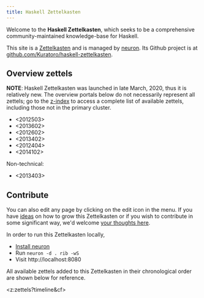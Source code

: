 ```yaml
---
title: Haskell Zettelkasten
---
```


Welcome to the **Haskell Zettelkasten**, which seeks to be a comprehensive community-maintained knowledge-base for Haskell.

This site is a [Zettelkasten](https://neuron.zettel.page/2011401.html) and is managed by [neuron](https://neuron.zettel.page/). Its Github project is at [github.com/Kuratoro/haskell-zettelkasten](https://github.com/Kuratoro/haskell-zettelkasten).

## Overview zettels

**NOTE**: Haskell Zettelkasten was launched in late March, 2020, thus it is relatively new. The overview portals below do not necessarily represent all zettels; go to the [z-index](/z-index.html) to access a complete list of available zettels, including those not in the primary cluster. 

* <2012503>
* <2013602>
* <2012602>
* <2013402>
* <2012404>
* <2014102>

Non-technical:

* <2013403>

## Contribute

You can also edit any page by clicking on the edit icon in the menu. If you have [ideas](https://github.com/Kuratoro/haskell-zettelkasten/projects/1) on how to grow this Zettelkasten or if you wish to contribute in some significant way, we'd welcome [your thoughts here](https://github.com/srid/haskell-zettelkasten/issues/new). 

In order to run this Zettelkasten locally,

* [Install neuron](https://neuron.zettel.page/2011501.html)
* Run `neuron -d . rib -wS`
* Visit http://localhost:8080

All available zettels added to this Zettelkasten in their chronological order are shown below for reference.

<z:zettels?timeline&cf>
